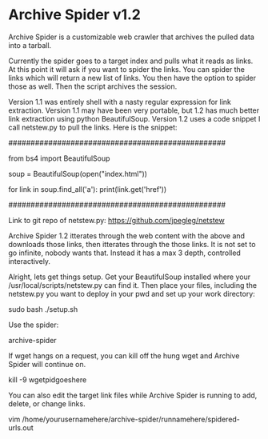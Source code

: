 # Archive Spider v1.2 

Archive Spider is a customizable web crawler that
archives the pulled data into a tarball.

Currently the spider goes to a target index and
pulls what it reads as links. At this point it
will ask if you want to spider the links. You can
spider the links which will return a new list of links.
You then have the option to spider those as well. 
Then the script archives the session.

Version 1.1 was entirely shell with a nasty regular expression for link extraction. Version 1.1 may have been very portable, but 1.2 has much better link extraction using python BeautifulSoup. Version 1.2 uses a code snippet I call netstew.py to pull the links. Here is the snippet:

#################################################

from bs4 import BeautifulSoup

soup = BeautifulSoup(open("index.html"))

for link in soup.find_all('a'):
    print(link.get('href'))

#################################################

Link to git repo of netstew.py:
https://github.com/jpegleg/netstew

Archive Spider 1.2 itterates through the web content with the above and downloads those links, then itterates through the those links. It is not set to go infinite, nobody wants that. Instead it has a max 3 depth, controlled interactively.

Alright, lets get things setup. Get your BeautifulSoup installed where your /usr/local/scripts/netstew.py can find it.
Then place your files, including the netstew.py you want to deploy in your pwd and set up your work directory:

sudo bash ./setup.sh

Use the spider:

archive-spider

If wget hangs on a request, you can kill off the hung wget and Archive Spider
will continue on. 

kill -9 wgetpidgoeshere

You can also edit the target link files while Archive Spider is running to 
add, delete, or change links.

vim /home/yourusernamehere/archive-spider/runnamehere/spidered-urls.out
